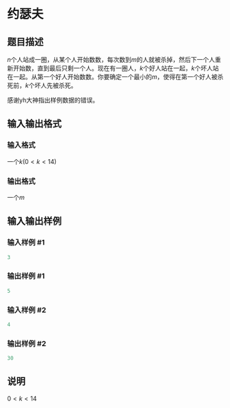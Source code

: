 # 约瑟夫

## 题目描述

$n$个人站成一圈，从某个人开始数数，每次数到$m$的人就被杀掉，然后下一个人重新开始数，直到最后只剩一个人。现在有一圈人，$k$个好人站在一起，$k$个坏人站在一起。从第一个好人开始数数。你要确定一个最小的$m$，使得在第一个好人被杀死前，$k$个坏人先被杀死。

感谢yh大神指出样例数据的错误。

## 输入输出格式

### 输入格式

一个$k(0<k<14)$ 

### 输出格式

一个$m$

## 输入输出样例

### 输入样例 #1

```cpp
3
```


### 输出样例 #1

```cpp
5
```


### 输入样例 #2

```cpp
4
```


### 输出样例 #2

```cpp
30
```


## 说明

$0<k<14$

